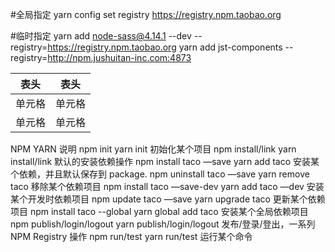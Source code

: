#全局指定
yarn config set registry https://registry.npm.taobao.org

#临时指定
yarn add node-sass@4.14.1 --dev --registry=https://registry.npm.taobao.org
yarn add jst-components --registry=http://npm.jushuitan-inc.com:4873

| 表头   | 表头   |
| ------ | ------ |
| 单元格 | 单元格 |
| 单元格 | 单元格 |

NPM YARN 说明
npm init yarn init 初始化某个项目
npm install/link yarn install/link 默认的安装依赖操作
npm install taco —save yarn add taco 安装某个依赖，并且默认保存到 package.
npm uninstall taco —save yarn remove taco 移除某个依赖项目
npm install taco —save-dev yarn add taco —dev 安装某个开发时依赖项目
npm update taco —save yarn upgrade taco 更新某个依赖项目
npm install taco --global yarn global add taco 安装某个全局依赖项目
npm publish/login/logout yarn publish/login/logout 发布/登录/登出，一系列 NPM Registry 操作
npm run/test yarn run/test 运行某个命令
